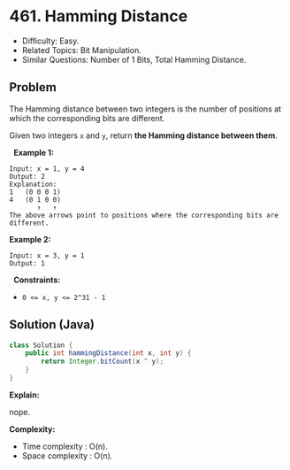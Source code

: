 # 461. Hamming Distance

- Difficulty: Easy.
- Related Topics: Bit Manipulation.
- Similar Questions: Number of 1 Bits, Total Hamming Distance.

## Problem

The Hamming distance between two integers is the number of positions at which the corresponding bits are different.

Given two integers ```x``` and ```y```, return **the **Hamming distance** between them**.

 
**Example 1:**

```
Input: x = 1, y = 4
Output: 2
Explanation:
1   (0 0 0 1)
4   (0 1 0 0)
       ↑   ↑
The above arrows point to positions where the corresponding bits are different.
```

**Example 2:**

```
Input: x = 3, y = 1
Output: 1
```

 
**Constraints:**


	
- ```0 <= x, y <= 2^31 - 1```



## Solution (Java)

```java
class Solution {
    public int hammingDistance(int x, int y) {
        return Integer.bitCount(x ^ y);
    }
}
```

**Explain:**

nope.

**Complexity:**

* Time complexity : O(n).
* Space complexity : O(n).

